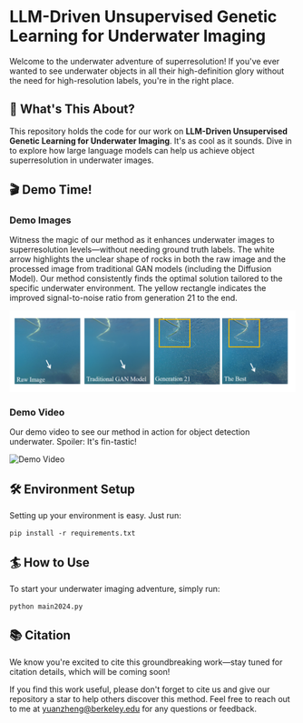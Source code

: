 # LLM-Driven Unsupervised Genetic Learning for Underwater Imaging 

Welcome to the underwater adventure of superresolution! If you've ever wanted to see underwater objects in all their high-definition glory without the need for high-resolution labels, you're in the right place.

## 🌊 What's This About?
This repository holds the code for our work on **LLM-Driven Unsupervised Genetic Learning for Underwater Imaging**. It's as cool as it sounds. Dive in to explore how large language models can help us achieve object superresolution in underwater images.

## 🎬 Demo Time!
### Demo Images
Witness the magic of our method as it enhances underwater images to superresolution levels—without needing ground truth labels. The white arrow highlights the unclear shape of rocks in both the raw image and the processed image from traditional GAN models (including the Diffusion Model). Our method consistently finds the optimal solution tailored to the specific underwater environment. The yellow rectangle indicates the improved signal-to-noise ratio from generation 21 to the end.

![Demo Image](ForReadme/1.png)

### Demo Video
Our demo video to see our method in action for object detection underwater. Spoiler: It's fin-tastic!

![Demo Video](ForReadme/1.gif)

## 🛠️ Environment Setup
Setting up your environment is easy. Just run:
```
pip install -r requirements.txt
```

## 🏄 How to Use
To start your underwater imaging adventure, simply run:
```
python main2024.py
```
## 📚 Citation
We know you're excited to cite this groundbreaking work—stay tuned for citation details, which will be coming soon!

If you find this work useful, please don't forget to cite us and give our repository a star to help others discover this method. Feel free to reach out to me at yuanzheng@berkeley.edu for any questions or feedback.
